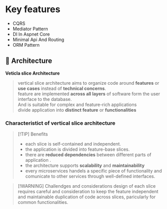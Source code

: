# Key features

- CQRS
- Mediator Pattern
- DI In Aspnet Core
- Minimal Api And Routing
- ORM Pattern

## :rocket: Architecture

**Veticla slice Architecture**

> vertical slice architecture aims to organize code around **features** or **use cases** instead of **technical concerns**. <br />
> feature are implemented **across all layers** of software form the user interface to the database. <br />
> And is suitable for complex and feature-rich applications <br />
> divide application into **distinct feature** or **functionalities**

### Characteristict of vertical slice architecture

> [!TIP] Benefits
>
> - each slice is self-contained and independent.
> - the application is divided into feature-base slices.
> - there are **reduced dependencies** between different parts of application .
> - the architecture supports **scalability** and **maintainability**
> - every microservices handels a specific piece of functionality and comunicate to other services through well-defined interfaces.

> [!WARNING] Challendges and considerations
> design of each slice requires careful and consideration to keep the feature independent and maintainable
> duplication of code across slices, paricularly for common functionalities.
